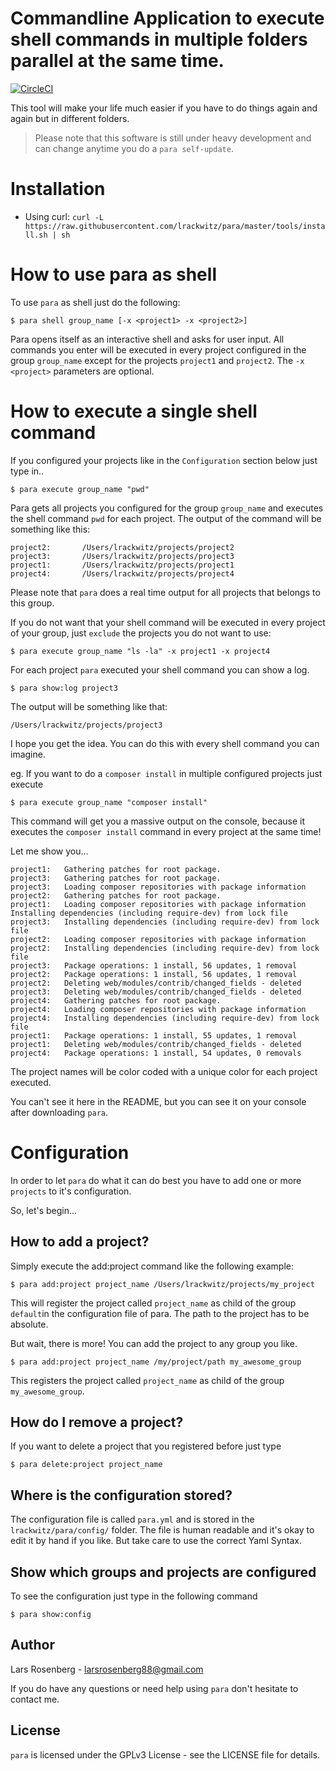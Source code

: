 # Commandline Application to execute shell commands in multiple folders parallel at the same time.

[![CircleCI](https://circleci.com/gh/rackberg/para.svg?style=svg)](https://circleci.com/gh/rackberg/para)

This tool will make your life much easier if you have to do things again and again but in different folders.

> Please note that this software is still under heavy development and
can change anytime you do a `para self-update`.

# Installation

* Using curl: `curl -L https://raw.githubusercontent.com/lrackwitz/para/master/tools/install.sh | sh`

# How to use para as shell
To use `para` as shell just do the following:

    $ para shell group_name [-x <project1> -x <project2>]
    
Para opens itself as an interactive shell and asks for user input.
All commands you enter will be executed in every project configured in the group `group_name` except for the projects `project1` and `project2`.
The `-x <project>` parameters are optional.

# How to execute a single shell command
If you configured your projects like in the `Configuration` section below just type in..
    
    $ para execute group_name "pwd"
    
Para gets all projects you configured for the group `group_name` and executes the shell command `pwd` for each project.
The output of the command will be something like this:

    project2:       /Users/lrackwitz/projects/project2
    project3:       /Users/lrackwitz/projects/project3
    project1:       /Users/lrackwitz/projects/project1
    project4:       /Users/lrackwitz/projects/project4

Please note that `para` does a real time output for all projects that belongs to this group.

If you do not want that your shell command will be executed in every project of your
group, just `exclude` the projects you do not want to use:
    
    $ para execute group_name "ls -la" -x project1 -x project4
    
For each project `para` executed your shell command you can show a log.

    $ para show:log project3
    
The output will be something like that:
    
    /Users/lrackwitz/projects/project3
    
I hope you get the idea. You can do this with every shell command you can imagine.

eg. If you want to do a `composer install` in multiple configured projects just execute
    
    $ para execute group_name "composer install"
     
This command will get you a massive output on the console, because it executes the `composer install` command 
in every project at the same time!

Let me show you...

    project1:   Gathering patches for root package.
    project3:   Gathering patches for root package.
    project3:   Loading composer repositories with package information
    project2:   Gathering patches for root package.
    project1:   Loading composer repositories with package information
    Installing dependencies (including require-dev) from lock file
    project3:   Installing dependencies (including require-dev) from lock file
    project2:   Loading composer repositories with package information
    project2:   Installing dependencies (including require-dev) from lock file
    project3:   Package operations: 1 install, 56 updates, 1 removal
    project2:   Package operations: 1 install, 56 updates, 1 removal
    project2:   Deleting web/modules/contrib/changed_fields - deleted
    project3:   Deleting web/modules/contrib/changed_fields - deleted
    project4:   Gathering patches for root package.
    project4:   Loading composer repositories with package information
    project4:   Installing dependencies (including require-dev) from lock file
    project1:   Package operations: 1 install, 55 updates, 1 removal
    project1:   Deleting web/modules/contrib/changed_fields - deleted
    project4:   Package operations: 1 install, 54 updates, 0 removals

The project names will be color coded with a unique color for each project executed.

You can't see it here in the README, but you can see it on your console after downloading `para`.

# Configuration

In order to let `para` do what it can do best you have to add one or more `projects` to it's configuration.

So, let's begin...

## How to add a project?
Simply execute the add:project command like the following example:
    
    $ para add:project project_name /Users/lrackwitz/projects/my_project
     
 This will register the project called `project_name` as child of the group `default`in the configuration file of para.
 The path to the project has to be absolute.
 
 But wait, there is more!
 You can add the project to any group you like.
 
    $ para add:project project_name /my/project/path my_awesome_group
    
 This registers the project called `project_name` as child of the group `my_awesome_group`.

## How do I remove a project?
If you want to delete a project that you registered before just type
    
    $ para delete:project project_name
    
## Where is the configuration stored?
The configuration file is called `para.yml` and is stored in the `lrackwitz/para/config/` folder.
The file is human readable and it's okay to edit it by hand if you like.
But take care to use the correct Yaml Syntax.

## Show which groups and projects are configured
To see the configuration just type in the following command

    $ para show:config

Author
------
Lars Rosenberg - <larsrosenberg88@gmail.com>

If you do have any questions or need help using `para` don't hesitate to contact me.

License
-------
`para` is licensed under the GPLv3 License - see the LICENSE file for details.
